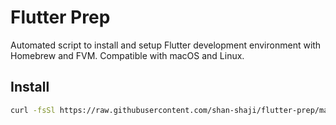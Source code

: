 # Flutter Prep

Automated script to install and setup Flutter development environment with Homebrew and FVM. Compatible with macOS and Linux.

## Install

```sh
curl -fsSl https://raw.githubusercontent.com/shan-shaji/flutter-prep/main/flutter-prep | /bin/bash
```
